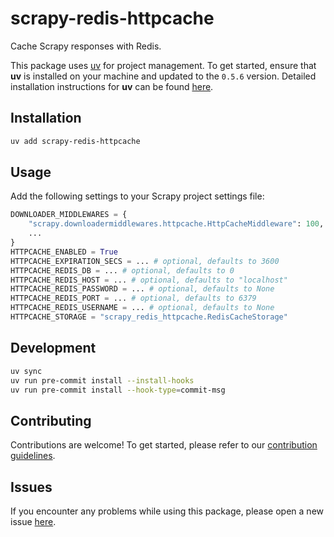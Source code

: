 # scrapy-redis-httpcache

Cache Scrapy responses with Redis.

This package uses [uv](https://docs.astral.sh/uv/) for project management. To get started, ensure that **uv** is installed on your machine and updated to the `0.5.6` version. Detailed installation instructions for **uv** can be found [here](https://docs.astral.sh/uv/getting-started/installation/).

## Installation

```bash
uv add scrapy-redis-httpcache
```

## Usage

Add the following settings to your Scrapy project settings file:

```python
DOWNLOADER_MIDDLEWARES = {
    "scrapy.downloadermiddlewares.httpcache.HttpCacheMiddleware": 100,
    ...
}
HTTPCACHE_ENABLED = True
HTTPCACHE_EXPIRATION_SECS = ... # optional, defaults to 3600
HTTPCACHE_REDIS_DB = ... # optional, defaults to 0
HTTPCACHE_REDIS_HOST = ... # optional, defaults to "localhost"
HTTPCACHE_REDIS_PASSWORD = ... # optional, defaults to None
HTTPCACHE_REDIS_PORT = ... # optional, defaults to 6379
HTTPCACHE_REDIS_USERNAME = ... # optional, defaults to None
HTTPCACHE_STORAGE = "scrapy_redis_httpcache.RedisCacheStorage"
```

## Development

```bash
uv sync
uv run pre-commit install --install-hooks
uv run pre-commit install --hook-type=commit-msg
```

## Contributing

Contributions are welcome! To get started, please refer to our [contribution guidelines](https://github.com/stefanofusai/scrapy-influxdb-exporter/blob/main/CONTRIBUTING.md).

## Issues

If you encounter any problems while using this package, please open a new issue [here](https://github.com/stefanofusai/scrapy-influxdb-exporter/issues).

